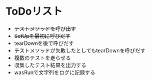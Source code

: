 # ToDoリスト
* ~~テストメソッドを呼び出す~~
* ~~SetUpを最初に呼びだす~~
* tearDownを後で呼びだす
* テストメソッドが失敗したとしてもtearDownを呼びだす
* 複数のテストを走らせる
* 収集したテスト結果を出力する
* wasRunで文字列をログに記録する